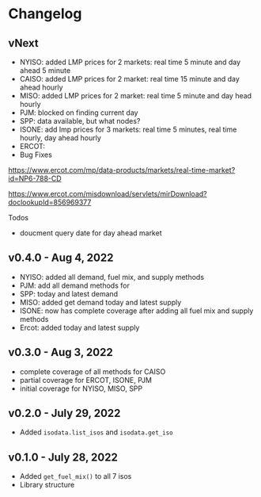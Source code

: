 # Changelog

## vNext

- NYISO: added LMP prices for 2 markets: real time 5 minute and day ahead 5 minute
- CAISO: added LMP prices for 2 market: real time 15 minute and day ahead hourly
- MISO: added LMP prices for 2 market: real time 5 minute and day head hourly
- PJM: blocked on finding current day
- SPP: data available, but what nodes?
- ISONE: add lmp prices for 3 markets: real time 5 minutes, real time hourly, day ahead hourly
- ERCOT:
- Bug Fixes

https://www.ercot.com/mp/data-products/markets/real-time-market?id=NP6-788-CD

https://www.ercot.com/misdownload/servlets/mirDownload?doclookupId=856969377

Todos

- doucment query date for day ahead market

## v0.4.0 - Aug 4, 2022

- NYISO: added all demand, fuel mix, and supply methods
- PJM: add all demand methods for
- SPP: today and latest demand
- MISO: added get demand today and latest supply
- ISONE: now has complete coverage after adding all fuel mix and supply methods
- Ercot: added today and latest supply

## v0.3.0 - Aug 3, 2022

- complete coverage of all methods for CAISO
- partial coverage for ERCOT, ISONE, PJM
- initial coverage for NYISO, MISO, SPP

## v0.2.0 - July 29, 2022

- Added `isodata.list_isos` and `isodata.get_iso`

## v0.1.0 - July 28, 2022

- Added `get_fuel_mix()` to all 7 isos
- Library structure
